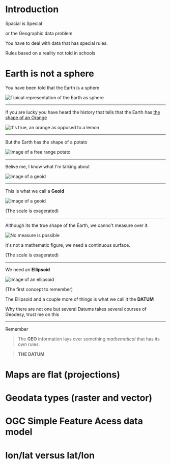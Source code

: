 Introduction
==================

Spacial is Special

or the Geographic data problem

You have to deal with data that has special rules.

Rules based on a reality not told in schools

Earth is not a sphere
========================================================================

You have been told that the Earth is a sphere

![Tipical representation of the Earth as sphere](img/sphere.jpg)

---

If you are lucky you have heard the history that tells that the Earth has [the shape of an Orange](https://en.wikipedia.org/wiki/French_Geodesic_Mission#Background)

![It's true, an orange as opposed to a lemon](img/orange.jpg)

---

But the Earth has the shape of a potato

![Image of a free range potato](img/potato.jpg)

---

Belive me, I know what I'm talking about

![Image of a geoid](img/geoide.jpg)

---

This is what we call a **Geoid**

![Image of a geoid](img/geoide.jpg)

(The scale is exagerated)

---

Although its the true shape of the Earth, we canno't measure over it.

![No measure is possible](img/nomeasure.jpg)

It's not a mathematic figure, we need a continuous surface.

(The scale is exagerated)

---

We need an **Ellipsoid**

![Image of an ellipsoid](img/ellipsoid.jpg)

(The first concept to remember)

The Ellipsoid and a couple more of things is what we call it the **DATUM**

Why there are not one but several Datums takes several courses of Geodesy, trust me on this

---

Remember

> The **GEO** information lays over something *mathematical* that has its own rules.

> **THE DATUM**


Maps are flat (projections)
====================================

Geodata types (raster and vector)
====================================

OGC Simple Feature Acess data model
====================================

lon/lat versus lat/lon
====================================


